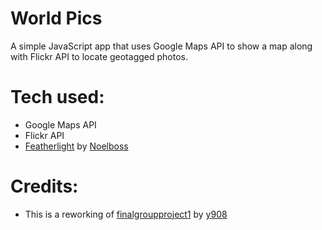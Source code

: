 # World Pics

A simple JavaScript app that uses Google Maps API to show a map along with Flickr API to locate geotagged photos.

# Tech used:

* Google Maps API
* Flickr API
* [Featherlight](https://github.com/noelboss/featherlight/) by [Noelboss](https://github.com/noelboss)

# Credits:

* This is a reworking of [finalgroupproject1](https://github.com/y908/finalgroupproject1) by [y908](https://github.com/y908)
